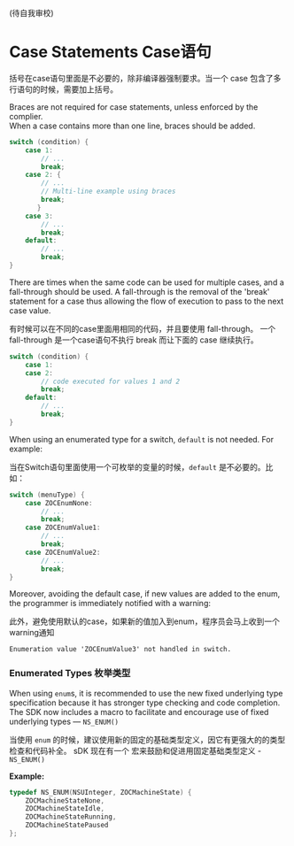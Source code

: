 (待自我审校)
# Case Statements Case语句

括号在case语句里面是不必要的，除非编译器强制要求。当一个 case 包含了多行语句的时候，需要加上括号。

Braces are not required for case statements, unless enforced by the complier.  
When a case contains more than one line, braces should be added.

```objective-c
switch (condition) {
    case 1:
        // ...
        break;
    case 2: {
        // ...
        // Multi-line example using braces
        break;
       }
    case 3:
        // ...
        break;
    default: 
        // ...
        break;
}
```

There are times when the same code can be used for multiple cases, and a fall-through should be used.  A fall-through is the removal of the 'break' statement for a case thus allowing the flow of execution to pass to the next case value.

有时候可以在不同的case里面用相同的代码，并且要使用 fall-through。 一个 fall-through  是一个case语句不执行 break 而让下面的 case 继续执行。

```objective-c
switch (condition) {
    case 1:
    case 2:
        // code executed for values 1 and 2
        break;
    default: 
        // ...
        break;
}
```

When using an enumerated type for a switch, `default` is not needed. For example:

当在Switch语句里面使用一个可枚举的变量的时候，`default` 是不必要的。比如：

```objective-c
switch (menuType) {
    case ZOCEnumNone:
        // ...
        break;
    case ZOCEnumValue1:
        // ...
        break;
    case ZOCEnumValue2:
        // ...
        break;
}
```

Moreover, avoiding the default case, if new values are added to the enum, the programmer is immediately notified with a warning:

此外，避免使用默认的case，如果新的值加入到enum，程序员会马上收到一个warning通知

`Enumeration value 'ZOCEnumValue3' not handled in switch.`

### Enumerated Types 枚举类型

When using `enum`s, it is recommended to use the new fixed underlying type specification because it has stronger type checking and code completion. The SDK now includes a macro to facilitate and encourage use of fixed underlying types — `NS_ENUM()`

当使用 `enum` 的时候，建议使用新的固定的基础类型定义，因它有更强大的的类型检查和代码补全。 sDK 现在有一个 宏来鼓励和促进用固定基础类型定义 - `NS_ENUM()`

**Example:**

```objective-c
typedef NS_ENUM(NSUInteger, ZOCMachineState) {
    ZOCMachineStateNone,
    ZOCMachineStateIdle,
    ZOCMachineStateRunning,
    ZOCMachineStatePaused
};
```
